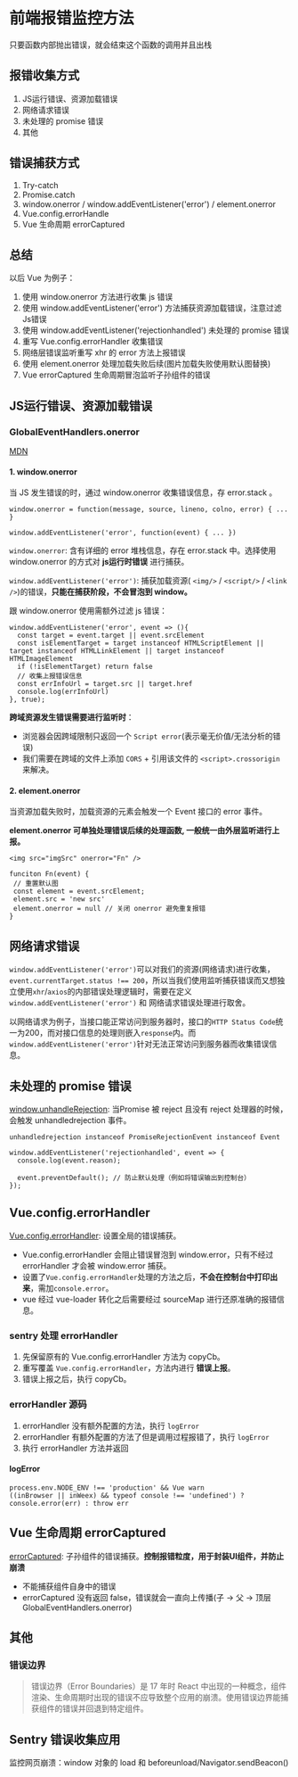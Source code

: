 # 前端报错监控方法
只要函数内部抛出错误，就会结束这个函数的调用并且出栈

## 报错收集方式
1. JS运行错误、资源加载错误
2. 网络请求错误
3. 未处理的 promise 错误
4. 其他

## 错误捕获方式
1. Try-catch
2. Promise.catch
3. window.onerror / window.addEventListener('error') / element.onerror
4. Vue.config.errorHandle
5. Vue 生命周期 errorCaptured

## 总结
以后 Vue 为例子：
1. 使用 window.onerror 方法进行收集 js 错误
2. 使用 window.addEventListener('error') 方法捕获资源加载错误，注意过滤 Js错误
3. 使用 window.addEventListener('rejectionhandled') 未处理的 promise 错误
4. 重写 Vue.config.errorHandler 收集错误
5. 网络层错误监听重写 xhr 的 error 方法上报错误
6. 使用 element.onerror 处理加载失败后续(图片加载失败使用默认图替换)
7. Vue errorCaptured 生命周期冒泡监听子孙组件的错误

## JS运行错误、资源加载错误
### GlobalEventHandlers.onerror
[MDN](https://developer.mozilla.org/zh-CN/docs/Web/API/GlobalEventHandlers/onerror)

#### 1. window.onerror
当 JS 发生错误的时，通过 window.onerror 收集错误信息，存 error.stack 。
```
window.onerror = function(message, source, lineno, colno, error) { ... }

window.addEventListener('error', function(event) { ... })
```

``window.onerror``: 含有详细的 error 堆栈信息，存在 error.stack 中。选择使用 window.onerror 的方式对 **js运行时错误** 进行捕获。

``window.addEventListener('error')``: 捕获加载资源( ``<img/>`` / ``<script/>`` / ``<link />``)的错误，**只能在捕获阶段，不会冒泡到 window。**

跟 window.onerror 使用需额外过滤 js 错误：
```
window.addEventListener('error', event => (){ 
  const target = event.target || event.srcElement
  const isElementTarget = target instanceof HTMLScriptElement || target instanceof HTMLLinkElement || target instanceof HTMLImageElement
  if (!isElementTarget) return false
  // 收集上报错误信息
  const errInfoUrl = target.src || target.href
  console.log(errInfoUrl)
}, true);
```

**跨域资源发生错误需要进行监听时**：
 - 浏览器会因跨域限制只返回一个 ``Script error``(表示毫无价值/无法分析的错误)
 - 我们需要在跨域的文件上添加 ``CORS`` + 引用该文件的 ``<script>.crossorigin`` 来解决。
#### 2. element.onerror
当资源加载失败时，加载资源的元素会触发一个 Event 接口的 error 事件。

**element.onerror 可单独处理错误后续的处理函数, 一般统一由外层监听进行上报。**
```
<img src="imgSrc" onerror="Fn" />

funciton Fn(event) {
 // 重置默认图
 const element = event.srcElement;
 element.src = 'new src'
 element.onerror = null // 关闭 onerror 避免重复报错
}
```

## 网络请求错误
``window.addEventListener('error')``可以对我们的资源(网络请求)进行收集， ``event.currentTarget.status !== 200``，所以当我们使用监听捕获错误而又想独立使用``xhr``/``axios``的内部错误处理逻辑时，需要在定义 ``window.addEventListener('error')`` 和 网络请求错误处理进行取舍。

以网络请求为例子，当接口能正常访问到服务器时，接口的``HTTP Status Code``统一为200，而对接口信息的处理则嵌入``response``内。而``window.addEventListener('error')``针对无法正常访问到服务器而收集错误信息。

## 未处理的 promise 错误
[window.unhandleRejection](https://developer.mozilla.org/zh-CN/docs/Web/API/Window/unhandledrejection_event): 当Promise 被 reject 且没有 reject 处理器的时候，会触发 unhandledrejection 事件。

``unhandledrejection instanceof PromiseRejectionEvent instanceof Event``

```
window.addEventListener('rejectionhandled', event => {
  console.log(event.reason);

  event.preventDefault(); // 防止默认处理（例如将错误输出到控制台）
});
```
## Vue.config.errorHandler
[Vue.config.errorHandler](https://cn.vuejs.org/v2/api/#errorHandler): 设置全局的错误捕获。

- Vue.config.errorHandler 会阻止错误冒泡到 window.error，只有不经过 errorHandler 才会被 window.error 捕获。
- 设置了``Vue.config.errorHandler``处理的方法之后，**不会在控制台中打印出来**，需加``console.error``。
- vue 经过 vue-loader 转化之后需要经过 sourceMap 进行还原准确的报错信息。

### sentry 处理 errorHandler
1. 先保留原有的 Vue.config.errorHandler 方法为 copyCb。
2. 重写覆盖 ``Vue.config.errorHandler``，方法内进行 **错误上报**。
3. 错误上报之后，执行 copyCb。

### errorHandler 源码
1. errorHandler 没有额外配置的方法，执行 ``logError``
2. errorHandler 有额外配置的方法了但是调用过程报错了，执行 ``logError``
3. 执行 errorHandler 方法并返回

#### logError
```
process.env.NODE_ENV !== 'production' && Vue warn
((inBrowser || inWeex) && typeof console !== 'undefined') ? console.error(err) : throw err
```

## Vue 生命周期 errorCaptured
[errorCaptured](https://cn.vuejs.org/v2/api/#errorCaptured): 子孙组件的错误捕获。**控制报错粒度，用于封装UI组件，并防止崩溃**
- 不能捕获组件自身中的错误
- errorCaptured 没有返回 false，错误就会一直向上传播(子 -> 父 -> 顶层 GlobalEventHandlers.onerror)

## 其他
### 错误边界
> 错误边界（Error Boundaries）是 17 年时 React 中出现的一种概念，组件渲染、生命周期时出现的错误不应导致整个应用的崩溃。使用错误边界能捕获组件的错误并回退到特定组件。

## Sentry 错误收集应用
监控网页崩溃：window 对象的 load 和 beforeunload/Navigator.sendBeacon()
